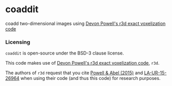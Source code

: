 # coaddit
coadd two-dimensional images using [Devon Powell's r3d exact voxelization code](https://github.com/devonmpowell/r3d)

### Licensing

`coaddit` is open-source under the BSD-3 clause license. 

This code makes use of [Devon Powell's r3d exact voxelization code](https://github.com/devonmpowell/r3d), `r3d`. 

The authors of `r3d` request that you cite  [Powell & Abel (2015)](http://www.sciencedirect.com/science/article/pii/S0021999115003563) 
and [LA-UR-15-26964](la-ur-15-26964.pdf) when using their code (and thus this code) for 
research purposes.
